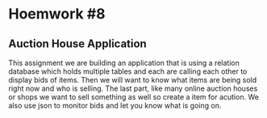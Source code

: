 # Hoemwork #8

## Auction House Application

<p>
This assignment we are building an application that is using a relation database which holds multiple tables and each are calling each other to display bids of items. Then we will want to know what items are being sold right now and who is selling. The last part, like many online auction houses or shops we want to sell something as well so create a item for acution. We also use json to monitor bids and let you know what is going on.
</p>

